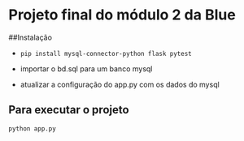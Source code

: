 # Projeto final do módulo 2 da Blue

##Instalação

- `pip install mysql-connector-python flask pytest`

- importar o bd.sql para um banco mysql

- atualizar a configuração do app.py com os dados do mysql

## Para executar o projeto

`python app.py`
